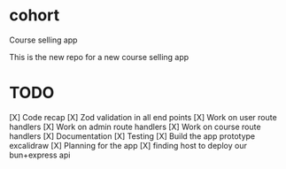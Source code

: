 # cohort

Course selling app

This is the new repo for a new course selling app

# TODO

[X] Code recap
[X] Zod validation in all end points
[X] Work on user route handlers
[X] Work on admin route handlers
[X] Work on course route handlers
[X] Documentation
[X] Testing
[X] Build the app prototype excalidraw
[X] Planning for the app
[X] finding host to deploy our bun+express api

